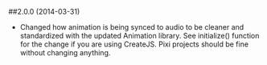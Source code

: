 ##2.0.0 (2014-03-31)

- Changed how animation is being synced to audio to be cleaner and standardized with the updated Animation library. See initialize() function for the change if you are using CreateJS. Pixi projects should be fine without changing anything.